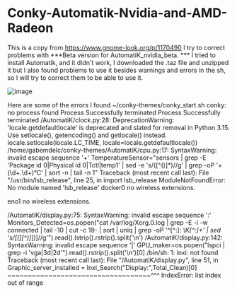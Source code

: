 # Conky-Automatik-Nvidia-and-AMD-Radeon
This is a copy from https://www.gnome-look.org/p/1170490 I try to correct problems with ***Beta version for AutomatiK_nvidia_beta. *** 
I tried to install Automatik, and it didn't work, I downloaded the .taz file and unzipped it but I also found problems to use it besides warnings and errors in the sh, so I will try to correct them to be able to use it.

![image](https://github.com/user-attachments/assets/3ddc1343-5c24-47a7-a804-0fadd9cbbe38)

Here are some of the errors I found
~/conky-themes/conky_start.sh
conky: no process found
Process Successfully terminated
Process Successfully terminated
/AutomatiK/clock.py:28: DeprecationWarning: 'locale.getdefaultlocale' is deprecated and slated for removal in Python 3.15. Use setlocale(), getencoding() and getlocale() instead.
  locale.setlocale(locale.LC_TIME, locale=locale.getdefaultlocale())
/home/gabemdelc/conky-themes/AutomatiK/cpu.py:17: SyntaxWarning: invalid escape sequence '\+'
  TemperatureSensor="sensors | grep -E 'Package id 0|Physical id 0|Tctl|temp1' | sed -e 's/([^()]*)//g' |  grep -oP '\+(\d+\.\d+)°C' | sort -n | tail -n 1"
Traceback (most recent call last):
  File "/usr/bin/lsb_release", line 25, in <module>
    import lsb_release
ModuleNotFoundError: No module named 'lsb_release'
docker0   no wireless extensions.

eno1      no wireless extensions.

/AutomatiK/display.py:75: SyntaxWarning: invalid escape sequence '\:'
  Monitors_Detected=os.popen("cat /var/log/Xorg.0.log | grep -E -i -w connected | tail -10 |  cut -c 19- | sort | uniq | grep -oP '^[^\:]*\: \K[^\:]+' | sed 's/[(][^)]*[)]//g'").read().lstrip().rstrip().split('\n')
/AutomatiK/display.py:142: SyntaxWarning: invalid escape sequence '\|'
  GPU_maker=os.popen("lspci | grep -i 'vga\|3d\|2d'").read().rstrip().split('\n')[0]
/bin/sh: 1: inxi: not found
Traceback (most recent call last):
  File "/AutomatiK/display.py", line 51, in <module>
    Graphic_server_installed = Inxi_Search("Display:",Total_Clean)[0]
                               ~~~~~~~~~~~~~~~~~~~~~~~~~~~~~~~~~~~^^^
IndexError: list index out of range

